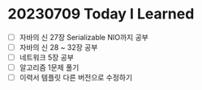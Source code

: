 # 20230709 Today I Learned
- [ ] 자바의 신 27장 Serializable NIO까지 공부
- [ ] 자바의 신 28 ~ 32장 공부
- [ ] 네트워크 5장 공부
- [ ] 알고리즘 1문제 풀기
- [ ] 이력서 템플릿 다른 버전으로 수정하기